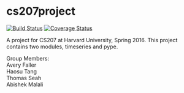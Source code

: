 # cs207project

[![Build Status](https://travis-ci.org/207leftovers/cs207project.svg?branch=master)](https://travis-ci.org/207leftovers/cs207project)
[![Coverage Status](https://coveralls.io/repos/github/207leftovers/cs207project/badge.svg?branch=master)](https://coveralls.io/github/207leftovers/cs207project?branch=master)

A project for CS207 at Harvard University, Spring 2016.  This project contains two modules, timeseries and pype.

Group Members:<br />
Avery Faller <br />
Haosu Tang<br />
Thomas Seah<br />
Abishek Malali<br />


